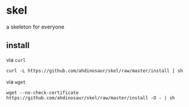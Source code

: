 # skel

a skeleton for everyone

## install

via `curl`

    curl -L https://github.com/ahdinosaur/skel/raw/master/install | sh

via `wget`

    wget --no-check-certificate https://github.com/ahdinosaur/skel/raw/master/install -O - | sh
